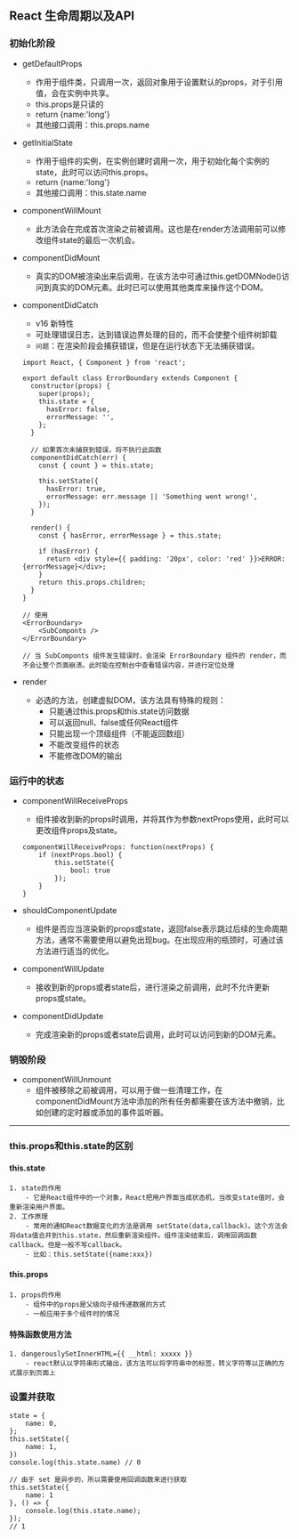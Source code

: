 ## React 生命周期以及API

### 初始化阶段

- getDefaultProps
	- 作用于组件类，只调用一次，返回对象用于设置默认的props，对于引用值，会在实例中共享。
	- this.props是只读的
	- return {name:'long'}
	- 其他接口调用：this.props.name
		
- getInitialState
	- 作用于组件的实例，在实例创建时调用一次，用于初始化每个实例的state，此时可以访问this.props。
	- return {name:'long'}
	- 其他接口调用：this.state.name
		
- componentWillMount
	- 此方法会在完成首次渲染之前被调用。这也是在render方法调用前可以修改组件state的最后一次机会。

- componentDidMount
	- 真实的DOM被渲染出来后调用，在该方法中可通过this.getDOMNode()访问到真实的DOM元素。此时已可以使用其他类库来操作这个DOM。

- componentDidCatch
	- v16 新特性
	- 可处理错误日志，达到错误边界处理的目的，而不会使整个组件树卸载
	- `问题`：在渲染阶段会捕获错误，但是在运行状态下无法捕获错误。

	```
	import React, { Component } from 'react';
	
	export default class ErrorBoundary extends Component {
	  constructor(props) {
	    super(props);
	    this.state = {
	      hasError: false,
	      errorMessage: '',
	    };
	  }

	  // 如果首次未捕获到错误，将不执行此函数
	  componentDidCatch(err) {
	    const { count } = this.state;
	
	    this.setState({
	      hasError: true,
	      errorMessage: err.message || 'Something went wrong!',
	    });
	  }

	  render() {
	    const { hasError, errorMessage } = this.state;
	
	    if (hasError) {
	      return <div style={{ padding: '20px', color: 'red' }}>ERROR: {errorMessage}</div>;
	    }
	    return this.props.children;
	  }
	}
	
	// 使用
	<ErrorBoundary>
		<SubComponts />
	</ErrorBoundary>
	
	// 当 SubComponts 组件发生错误时，会渲染 ErrorBoundary 组件的 render，而不会让整个页面崩溃。此时能在控制台中查看错误内容，并进行定位处理
	```
		
- render
	- 必选的方法，创建虚拟DOM，该方法具有特殊的规则：
		* 只能通过this.props和this.state访问数据
		* 可以返回null、false或任何React组件
		* 只能出现一个顶级组件（不能返回数组）
		* 不能改变组件的状态
		* 不能修改DOM的输出

### 运行中的状态

- componentWillReceiveProps
	- 组件接收到新的props时调用，并将其作为参数nextProps使用，此时可以更改组件props及state。
	
	```
	componentWillReceiveProps: function(nextProps) {
        if (nextProps.bool) {
            this.setState({
                bool: true
            });
        }
    }
	```

- shouldComponentUpdate
	- 组件是否应当渲染新的props或state，返回false表示跳过后续的生命周期方法，通常不需要使用以避免出现bug。在出现应用的瓶颈时，可通过该方法进行适当的优化。
		
- componentWillUpdate
	- 接收到新的props或者state后，进行渲染之前调用，此时不允许更新props或state。
		
- componentDidUpdate
	- 完成渲染新的props或者state后调用，此时可以访问到新的DOM元素。

### 销毁阶段

- componentWillUnmount
	- 组件被移除之前被调用，可以用于做一些清理工作，在componentDidMount方法中添加的所有任务都需要在该方法中撤销，比如创建的定时器或添加的事件监听器。

----

### this.props和this.state的区别

#### this.state

	1. state的作用
		- 它是React组件中的一个对象，React把用户界面当成状态机，当改变state值时，会重新渲染用户界面。
	2. 工作原理
		- 常用的通知React数据变化的方法是调用 setState(data,callback)。这个方法会将data值合并到this.state，然后重新渲染组件。组件渲染结束后，调用回调函数callback。但是一般不写callback。
		- 比如：this.setState({name:xxx})

#### this.props

	1. props的作用
		- 组件中的props是父级向子级传递数据的方式
		- 一般应用于多个组件时的情况
		 
#### 特殊函数使用方法

    1. dangerouslySetInnerHTML={{ __html: xxxxx }}
        - react默认以字符串形式输出，该方法可以将字符串中的标签，转义字符等以正确的方式展示到页面上

### 设置并获取

```
state = {
	name: 0,
};
this.setState({
	name: 1,
})
console.log(this.state.name) // 0

// 由于 set 是异步的，所以需要使用回调函数来进行获取
this.setState({
	name: 1
}, () => {
	console.log(this.state.name);
});
// 1
```